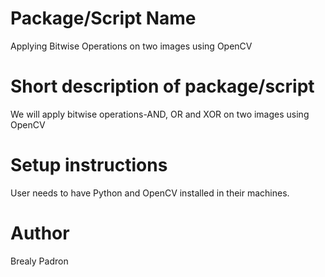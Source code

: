 # Package/Script Name
Applying Bitwise Operations on two images using OpenCV

# Short description of package/script
We will apply bitwise operations-AND, OR and XOR  on two images using OpenCV

# Setup instructions
User needs to have Python and OpenCV installed in their machines.

# Author
Brealy Padron
